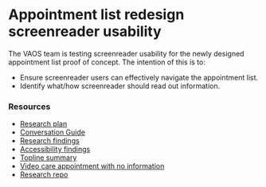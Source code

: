 # Appointment list redesign screenreader usability 
The VAOS team is testing screenreader usability for the newly designed appointment list proof of concept. The intention of this is to:

* Ensure screenreader users can effectively navigate the appointment list.
* Identify what/how screenreader should read out information. 


### Resources
* [Research plan](research-plan.md)
* [Conversation Guide](conversation-guide.md)
* [Research findings](research-findings.md)
* [Accessibility findings](accessibility-findings.md)
* [Topline summary](topline-summary.md)
* [Video care appointment with no information](video-care-appointment-with-no-information.png)
* [Research repo](https://github.com/department-of-veterans-affairs/va.gov-research-repository/issues/255)
  
